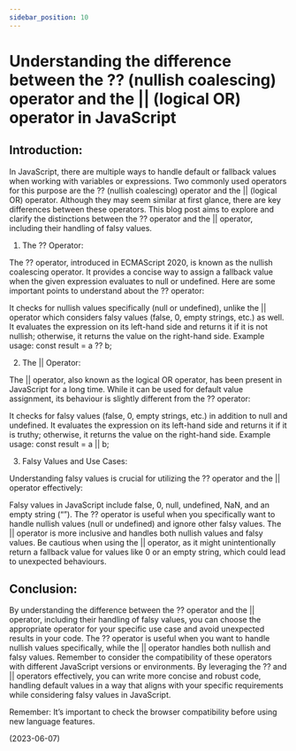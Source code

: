 ```yaml
---
sidebar_position: 10
---
```


# Understanding the difference between the ?? (nullish coalescing) operator and the || (logical OR) operator in JavaScript

## Introduction:

In JavaScript, there are multiple ways to handle default or fallback values when working with variables or expressions. Two commonly used operators for this purpose are the ?? (nullish coalescing) operator and the || (logical OR) operator. Although they may seem similar at first glance, there are key differences between these operators. This blog post aims to explore and clarify the distinctions between the ?? operator and the || operator, including their handling of falsy values.

1. The ?? Operator:

The ?? operator, introduced in ECMAScript 2020, is known as the nullish coalescing operator. It provides a concise way to assign a fallback value when the given expression evaluates to null or undefined. Here are some important points to understand about the ?? operator:

It checks for nullish values specifically (null or undefined), unlike the || operator which considers falsy values (false, 0, empty strings, etc.) as well.
It evaluates the expression on its left-hand side and returns it if it is not nullish; otherwise, it returns the value on the right-hand side.
Example usage: const result = a ?? b;

2. The || Operator:

The || operator, also known as the logical OR operator, has been present in JavaScript for a long time. While it can be used for default value assignment, its behaviour is slightly different from the ?? operator:

It checks for falsy values (false, 0, empty strings, etc.) in addition to null and undefined.
It evaluates the expression on its left-hand side and returns it if it is truthy; otherwise, it returns the value on the right-hand side.
Example usage: const result = a || b;

3. Falsy Values and Use Cases:

Understanding falsy values is crucial for utilizing the ?? operator and the || operator effectively:

Falsy values in JavaScript include false, 0, null, undefined, NaN, and an empty string (“”).
The ?? operator is useful when you specifically want to handle nullish values (null or undefined) and ignore other falsy values.
The || operator is more inclusive and handles both nullish values and falsy values.
Be cautious when using the || operator, as it might unintentionally return a fallback value for values like 0 or an empty string, which could lead to unexpected behaviours.

## Conclusion:

By understanding the difference between the ?? operator and the || operator, including their handling of falsy values, you can choose the appropriate operator for your specific use case and avoid unexpected results in your code. The ?? operator is useful when you want to handle nullish values specifically, while the || operator handles both nullish and falsy values. Remember to consider the compatibility of these operators with different JavaScript versions or environments. By leveraging the ?? and || operators effectively, you can write more concise and robust code, handling default values in a way that aligns with your specific requirements while considering falsy values in JavaScript.

Remember: It’s important to check the browser compatibility before using new language features.

(2023-06-07)
